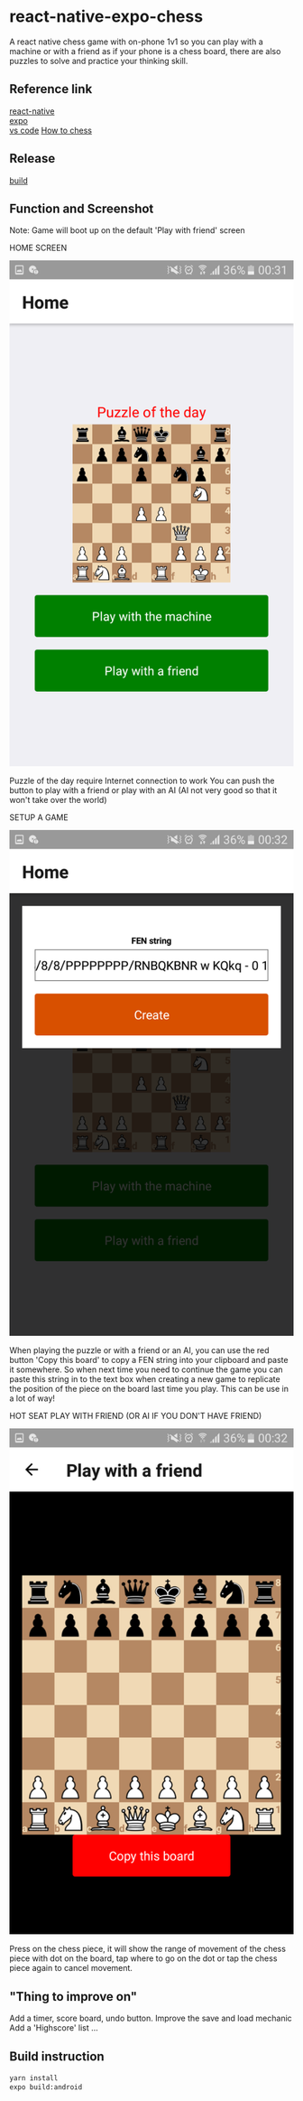 # react-native-expo-chess
  A react native chess game with on-phone 1v1 so you can play with a machine or with a friend as if your phone is a chess board, there are also puzzles to solve and practice your thinking skill.
  
## Reference link
  [react-native](https://github.com/facebook/react-native)  
  [expo](https://expo.io/)  
  [vs code](https://code.visualstudio.com/) 
  [How to chess](https://www.chess.com/learn-how-to-play-chess)
  
## Release
  [build](https://expo.io/builds/3c2cf6de-058a-4da3-91ff-32b4e06fb5b9)
  
## Function and Screenshot
  Note: Game will boot up on the default 'Play with friend' screen 
  
  HOME SCREEN
  
  ![home screen](screenshot/Screenshot_20181226-003148.png) 
  
  Puzzle of the day require Internet connection to work
  You can push the button to play with a friend or play with an AI (AI not very good so that it won't take over the world)
  
  SETUP A GAME
  
  ![setup game](screenshot/Screenshot_20181226-003228.png)  
  
  When playing the puzzle or with a friend or an AI, you can use the red button 'Copy this board' to copy a FEN string into your clipboard and paste it somewhere. 
  So when next time you need to continue the game you can paste this string in to the text box when creating a new game to replicate the position of the piece on the board last time you play. This can be use in a lot of way!
  
  HOT SEAT PLAY WITH FRIEND (OR AI IF YOU DON'T HAVE FRIEND)
  
  ![play screen](screenshot/Screenshot_20181226-003223.png) 
  
  Press on the chess piece, it will show the range of movement of the chess piece with dot on the board, tap where to go on the dot or tap the chess piece again to cancel movement.
 
## "Thing to improve on"
  Add a timer, score board, undo button.
  Improve the save and load mechanic
  Add a 'Highscore' list
  ...
  
## Build instruction
  ```
  yarn install
  expo build:android
  ```
